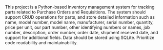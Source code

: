 <!-- Use this file to provide workspace-specific custom instructions to Copilot. For more details, visit https://code.visualstudio.com/docs/copilot/copilot-customization#_use-a-githubcopilotinstructionsmd-file -->

This project is a Python-based inventory management system for tracking parts related to Purchase Orders and Requisitions. The system should support CRUD operations for parts, and store detailed information such as name, model number, model name, manufacturer, serial number, quantity, price per unit, our part number, other identifying numbers or names, job number, description, order number, order date, shipment received date, and support for additional fields. Data should be stored using SQLite. Prioritize code readability and maintainability.
